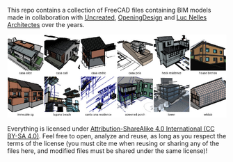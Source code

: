 This repo contains a collection of FreeCAD files containing BIM models
made in collaboration with [Uncreated](https://uncreated.net), [OpeningDesign](https://openingdesign.com) and [Luc Nelles Architectes](https://www.luc-nelles.be/) over the years.

![file thumbnails](contact-sheet.jpg)

Everything is licensed under [Attribution-ShareAlike 4.0 International (CC BY-SA 4.0)](https://creativecommons.org/licenses/by-sa/4.0/). Feel free to open, analyze and reuse, as long as you respect the terms of the license (you must cite me when reusing or sharing any of the files here, and modified files must be shared under the same license)!
